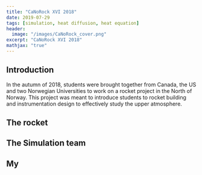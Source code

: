 ```yaml
---
title: "CaNoRock XVI 2018"
date: 2019-07-29
tags: [simulation, heat diffusion, heat equation]
header:
  image: "/images/CaNoRock_cover.png"
excerpt: "CaNoRock XVI 2018"
mathjax: "true"
---
```

## Introduction
In the autumn of 2018, students were brought together from Canada, the US and two Norwegian Universities to work on a rocket project in the North of Norway. This project was meant to introduce students to rocket building and instrumentation design to effectively study the upper atmosphere.

## The rocket

## The Simulation team

## My 
